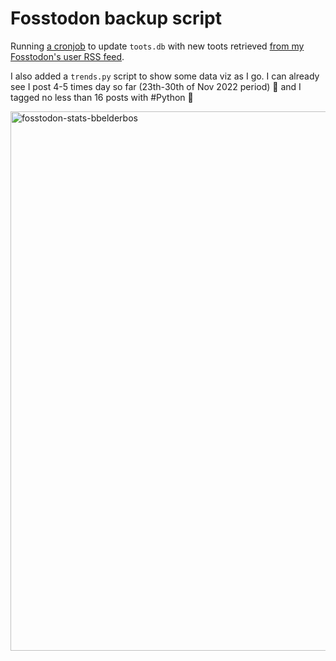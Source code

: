 # Fosstodon backup script

Running [a cronjob](https://github.com/bbelderbos/mastodon-backup/blob/main/.github/workflows/backup.yml) to update `toots.db` with new toots retrieved [from my Fosstodon's user RSS feed](https://fosstodon.org/@bbelderbos).

I also added a `trends.py` script to show some data viz as I go. I can already see I post 4-5 times day so far (23th-30th of Nov 2022 period) 💪 and I tagged no less than 16 posts with #Python 🐍

<img width="863" alt="fosstodon-stats-bbelderbos" src="https://user-images.githubusercontent.com/387927/204763352-5877d38d-dfc1-4e1f-a26a-5cc84b697651.png">
